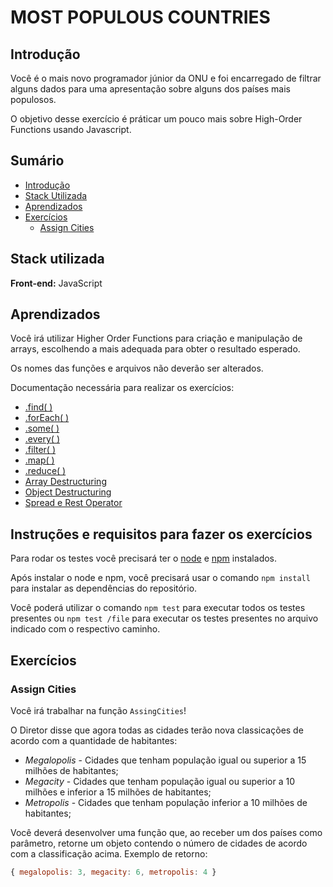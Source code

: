 
# MOST POPULOUS COUNTRIES

## Introdução

Você é o mais novo programador júnior da ONU e foi encarregado de filtrar alguns dados
para uma apresentação sobre alguns dos países mais populosos.

O objetivo desse exercício é práticar um pouco mais sobre High-Order Functions
usando Javascript.

## Sumário

- [Introdução](#introdução)
- [Stack Utilizada](#stack-utilizada)
- [Aprendizados](#aprendizados)
- [Exercícios](#exercícios)
  - [Assign Cities](#assign-cities)


## Stack utilizada

**Front-end:** JavaScript



## Aprendizados

Você irá utilizar Higher Order Functions para criação e manipulação de arrays, escolhendo a mais adequada para obter o resultado esperado. 

Os nomes das funções e arquivos não deverão ser alterados.

Documentação necessária para realizar os exercícios:

- [.find( )](https://developer.mozilla.org/pt-BR/docs/Web/JavaScript/Reference/Global_Objects/Array/find)
- [.forEach( )](https://developer.mozilla.org/pt-BR/docs/Web/JavaScript/Reference/Global_Objects/Array/forEach)
- [.some( )](https://developer.mozilla.org/pt-BR/docs/Web/JavaScript/Reference/Global_Objects/Array/some)
- [.every( )](https://developer.mozilla.org/pt-BR/docs/Web/JavaScript/Reference/Global_Objects/Array/every)
- [.filter( )](https://developer.mozilla.org/pt-BR/docs/Web/JavaScript/Reference/Global_Objects/Array/filter)
- [.map( )](https://developer.mozilla.org/pt-BR/docs/Web/JavaScript/Reference/Global_Objects/Array/map)
- [.reduce( )](https://developer.mozilla.org/pt-BR/docs/Web/JavaScript/Reference/Global_Objects/Array/reduce)
- [Array Destructuring](https://developer.mozilla.org/pt-BR/docs/Web/JavaScript/Reference/Operators/Destructuring_assignment#desestrutura%C3%A7%C3%A3o_de_array)
- [Object Destructuring](https://developer.mozilla.org/pt-BR/docs/Web/JavaScript/Reference/Operators/Destructuring_assignment#desestrutura%C3%A7%C3%A3o_de_objeto)
- [Spread e Rest Operator](https://developer.mozilla.org/pt-BR/docs/Web/JavaScript/Reference/Operators/Spread_syntax)


## Instruções e requisitos para fazer os exercícios

Para rodar os testes você precisará ter o [node](https://nodejs.org/en/download/) e [npm](https://docs.npmjs.com/downloading-and-installing-node-js-and-npm) instalados.

Após instalar o node e npm, você precisará usar o comando `npm install` para instalar as dependências do repositório.

Você poderá utilizar o comando `npm test` para executar todos os testes presentes ou `npm test /file` para executar os testes presentes no arquivo indicado com o respectivo caminho.

## Exercícios

### Assign Cities

Você irá trabalhar na função `AssingCities`!

O Diretor disse que agora todas as cidades terão nova classicações de acordo com a quantidade de habitantes:
* *Megalopolis* - Cidades que tenham população igual ou superior a 15 milhões de habitantes;
* *Megacity* - Cidades que tenham população igual ou superior a 10 milhões e inferior a 15 milhões de habitantes;
* *Metropolis* - Cidades que tenham população inferior a 10 milhões de habitantes;

Você deverá desenvolver uma função que, ao receber um dos países como parâmetro, retorne um objeto contendo o número de cidades de acordo com a classificação acima.
Exemplo de retorno: 
```javascript
{ megalopolis: 3, megacity: 6, metropolis: 4 }
```